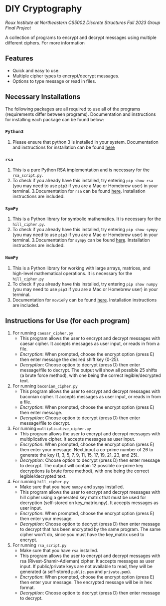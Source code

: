 # DIY Cryptography
*Roux Institute at Northeastern CS5002 Discrete Structures Fall 2023 Group Final Project*<br>

A collection of programs to encrypt and decrypt messages  using multiple different ciphers. For more information 

## Features
* Quick and easy to use.
* Multiple cipher types to encrypt/decrypt messages.
* Options to type message or read in files.

## Necessary Installations
The following packages are all required to use all of the programs (requirements differ between programs). Documentation and instructions for installing each package can be found below:<br>

### `Python3`
1. Please ensure that python 3 is installed in your system. Documentation and instructions for installation can be found [here](https://www.python.org/downloads/)

### `rsa`
1. This is a pure Python RSA implementation and is necessary for the `rsa_script.py`.
2. To check if you already have this installed, try entering `pip show rsa` (you may need to use `pip3` if you are a Mac or Homebrew user) in your terminal.
3.Documentation for `rsa` can be found [here](https://pypi.org/project/rsa/). Installation instructions are included.

### `SymPy`
1. This is a Python library for symbolic mathematics. It is necessary for the `hill_cipher.py`.
2. To check if you already have this installed, try entering `pip show sympy` (you may need to use `pip3` if you are a Mac or Homebrew user) in your terminal.
3.Documentation for `sympy` can be found [here](https://docs.sympy.org/latest/index.html). Installation instructions are included.

### `NumPy`
1. This is a Python library for working with large arrays, matrices, and high-level mathematical operations. It is necessary for the `hill_cipher.py` 
2. To check if you already have this installed, try entering `pip show numpy` (you may need to use `pip3` if you are a Mac or Homebrew user) in your terminal.
3. Documentation for `moviePy` can be found [here](https://numpy.org/doc/stable/). Installation instructions are included.

## Instructions for Use (for each program)
1. For running `caesar_cipher.py`
    * This program allows the user to encrypt and decrypt messages with caesar cipher. It accepts messages as user input, or reads in from a file.
    * *Encryption*: When prompted, choose the encrypt option (press E) then enter message the desired shift key (0-25).
    * *Decryption*: Choose  option to decrypt (press D) then enter message/file to decrypt. The output will show all possible 25 shifts (a brute force method), with one being the correct legible/decrypted text.
2. For running `baconian_cipher.py`
    * This program allows the user to encrypt and decrypt messages with baconian cipher. It accepts messages as user input, or reads in from a file.
    * *Encryption*: When prompted, choose the encrypt option (press E) then enter message.
    * *Decryption*: Choose  option to decrypt (press D) then enter message/file to decrypt.
3. For running `multiplicative_cipher.py`
    * This program allows the user to encrypt and decrypt messages with multiplicative cipher. It accepts messages as user input.
    * *Encryption*: When prompted, choose the encrypt option (press E) then enter your message. Next,input a co-prime number of 26 to generate the key (1, 3, 5, 7, 9, 11, 15, 17, 19, 21, 23, and 25).
    * *Decryption*: Choose  option to decrypt (press D) then enter message to decrypt. The output will contain  12 possible co-prime key decryptions (a brute force method), with one being the correct legible/decrypted text.
4. For running `hill_cipher.py`
    * Make sure that you have `numpy` and `sympy` installed.
    * This program allows the user to encrypt and decrypt messages with hill cipher using a generated key matrix that must be used for decryption (self-stored on key_matrix.npy). It accepts messages as user input.
    * *Encryption*: When prompted, choose the encrypt option (press E) then enter your message.
    * *Decryption*: Choose  option to decrypt (press D) then enter message to decrypt that has been encrypted by the same program. The same cipher won't do, since you must have the key_matrix used to encrypt.
5. For running `rsa_script.py`
    * Make sure that you have `rsa` installed.
    * This program allows the user to encrypt and decrypt messages with rsa (Rivest-Shamir-Adleman) cipher. It accepts messages as user input. If public/private keys are not available to read, they will be generated (a self-stored `public.pem` and `private.pem`).
    * *Encryption*: When prompted, choose the encrypt option (press E) then enter your message. The encrypted message will be in hex format.
    * *Decryption*: Choose  option to decrypt (press D) then enter message to decrypt.
